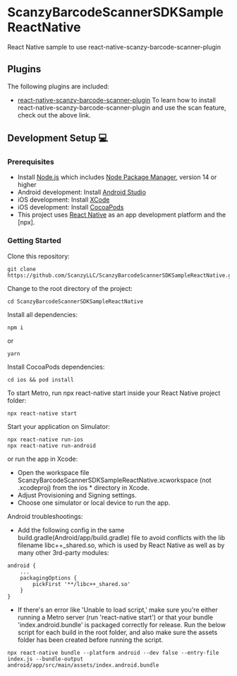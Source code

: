 # ScanzyBarcodeScannerSDKSampleReactNative
React Native sample to use react-native-scanzy-barcode-scanner-plugin

## Plugins

The following plugins are included:

- [react-native-scanzy-barcode-scanner-plugin](https://github.com/ScanzyLLC/react-native-scanzy-barcode-scanner-plugin)
To learn how to install react-native-scanzy-barcode-scanner-plugin and use the scan feature, check out the above link.

## Development Setup 💻

### Prerequisites

- Install [Node.js](https://nodejs.org) which includes [Node Package Manager](https://www.npmjs.com/get-npm), version 14 or higher
- Android development: Install [Android Studio](https://developer.android.com/studio)
- iOS development: Install [XCode](https://apps.apple.com/de/app/xcode/id497799835?mt=12)
- iOS development: Install [CocoaPods](https://guides.cocoapods.org/using/getting-started.html)
- This project uses [React Native](https://reactnative.dev/) as an app development platform and the [npx].

### Getting Started

Clone this repository:

```
git clone https://github.com/ScanzyLLC/ScanzyBarcodeScannerSDKSampleReactNative.git
```

Change to the root directory of the project:

```
cd ScanzyBarcodeScannerSDKSampleReactNative
```

Install all dependencies:

```
npm i
```
or
```
yarn
```

Install CocoaPods dependencies:

```
cd ios && pod install
```

To start Metro, run npx react-native start inside your React Native project folder:

```
npx react-native start
```

Start your application on Simulator:

```
npx react-native run-ios
npx react-native run-android
```

or run the app in Xcode:
* Open the workspace file ScanzyBarcodeScannerSDKSampleReactNative.xcworkspace (not .xcodeproj) from the ios * directory in Xcode.
* Adjust Provisioning and Signing settings.
* Choose one simulator or local device to run the app.

Android troubleshootings:
* Add the following config in the same build.gradle(Android/app/build.gradle) file to avoid conflicts with the lib filename libc++_shared.so, which is used by React Native as well as by many other 3rd-party modules:
```
android {  
    ...  
    packagingOptions {      
        pickFirst '**/libc++_shared.so'  
    }
}
```
* If there's an error like 'Unable to load script,' make sure you're either running a Metro server (run 'react-native start') or that your bundle 'index.android.bundle' is packaged correctly for release. Run the below script for each build in the root folder, and also make sure the assets folder has been created before running the script.
```
npx react-native bundle --platform android --dev false --entry-file index.js --bundle-output android/app/src/main/assets/index.android.bundle
``` 
